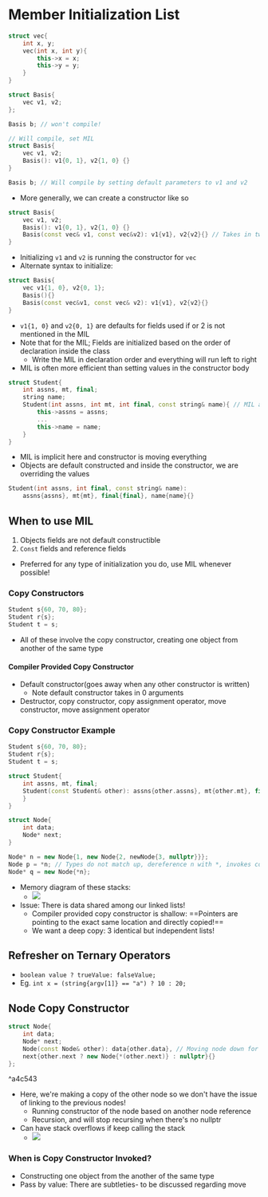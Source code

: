 # Member Initialization List
```cpp
struct vec{
    int x, y;
    vec(int x, int y){
        this->x = x;
        this->y = y;
    }
}

struct Basis{
    vec v1, v2;
};

Basis b; // won't compile!

// Will compile, set MIL
struct Basis{
    vec v1, v2;
    Basis(): v1{0, 1}, v2{1, 0} {}
}

Basis b; // Will compile by setting default parameters to v1 and v2
```
- More generally, we can create a constructor like so
```cpp
struct Basis{
    vec v1, v2;
    Basis(): v1{0, 1}, v2{1, 0} {}
    Basis(const vec& v1, const vec&v2): v1{v1}, v2{v2}{} // Takes in two vectors and initializes them
}
```

- Initializing `v1` and `v2` is running the constructor for `vec`
- Alternate syntax to initialize:
```cpp
struct Basis{
    vec v1{1, 0}, v2{0, 1};
    Basis(){}
    Basis(const vec&v1, const vec& v2): v1{v1}, v2{v2}{}
}
```

- `v1{1, 0}` and `v2{0, 1}` are defaults for fields used if or 2 is not mentioned in the MIL
- Note that for the MIL; Fields are initialized based on the order of declaration inside the class
    - Write the MIL in declaration order and everything will run left to right
- MIL is often more efficient than setting values in the constructor body

```cpp
struct Student{
    int assns, mt, final;
    string name;
    Student(int assns, int mt, int final, const string& name){ // MIL allows to initialize something once
        this->assns = assns;
        ...
        this->name = name;
    }
}
```

- MIL is implicit here and constructor is moving everything
- Objects are default constructed and inside the constructor, we are overriding the values

```cpp
Student(int assns, int final, const string& name): 
    assns{assns}, mt{mt}, final{final}, name{name}{}
```
## When to use MIL
1. Objects fields are not default constructible
2. `Const` fields and reference fields
- Preferred for any type of initialization you do, use MIL whenever possible!
### Copy Constructors

```cpp
Student s{60, 70, 80};
Student r{s};
Student t = s;
```
- All of these involve the copy constructor, creating one object from another of the same type
#### Compiler Provided Copy Constructor

- Default constructor(goes away when any other constructor is written)
    - Note default constructor takes in 0 arguments
- Destructor, copy constructor, copy assignment operator, move constructor, move assignment operator
### Copy Constructor Example

```cpp
Student s{60, 70, 80};
Student r{s};
Student t = s;

struct Student{
    int assns, mt, final;
    Student(const Student& other): assns{other.assns}, mt{other.mt}, final{other.final}{ // other is referencing s
    } 
}
```

```cpp
struct Node{
    int data;
    Node* next;
}

Node* n = new Node{1, new Node{2, newNode{3, nullptr}}};
Node p = *n; // Types do not match up, dereference n with *, invokes copy constructor
Node* q = new Node{*n};
```

- Memory diagram of these stacks:
    - ![](https://cdn.discordapp.com/attachments/966496028469624875/1156991105955541083/image.png?ex=6516fb6f&is=6515a9ef&hm=df2c22f163354a5259bb8357eb60af6229b244841d712311dd21da34b12cf7f7&)
- Issue: There is data shared among our linked lists!
    - Compiler provided copy constructor is shallow: ==Pointers are pointing to the exact same location and directly copied!==
    - We want a deep copy: 3 identical but independent lists!
## Refresher on Ternary Operators

- `boolean value ? trueValue: falseValue;`
- Eg. `int x = (string{argv[1]} == "a") ? 10 : 20;`
## Node Copy Constructor

```cpp
struct Node{
    int data;
    Node* next;
    Node(const Node& other): data{other.data}, // Moving node down for copying
    next{other.next ? new Node{*(other.next)} : nullptr}{}
};
```

^a4c543

- Here, we're making a copy of the other node so we don't have the issue of linking to the previous nodes!
    - Running constructor of the node based on another node reference
    - Recursion, and will stop recursing when there's no nullptr
- Can have stack overflows if keep calling the stack
    - ![](https://cdn.discordapp.com/attachments/966496028469624875/1156994321589993592/image.png?ex=6516fe6e&is=6515acee&hm=0bb4657c13e3da22bbf282dfbbad5382878a9bbd7ffe3c67f1f5ec1113449100&)

### When is Copy Constructor Invoked?
- Constructing one object from the another of the same type
- Pass by value: There are subtleties- to be discussed regarding move